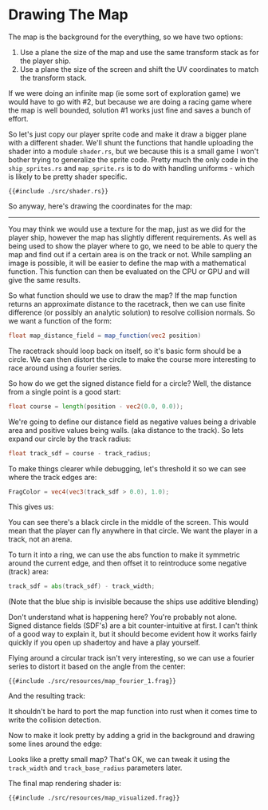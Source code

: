 # Drawing The Map

The map is the background for the everything, so we have two options:

1. Use a plane the size of the map and use the same transform stack as 
for the player ship.
2. Use a plane the size of the screen and shift the UV coordinates to
match the transform stack.

If we were doing an infinite map (ie some sort of exploration game) we 
would have to go with #2, but because we are doing a racing game where
the map is well bounded, solution #1 works just fine and saves a bunch
of effort.

So let's just copy our player sprite code and make it draw a bigger plane
with a different shader. We'll shunt the functions that handle uploading
the shader into a module `shader.rs`, but we because this is a small
game I won't bother trying to generalize the sprite code. Pretty much
the only code in the `ship_sprites.rs` and `map_sprite.rs` is to do
with handling uniforms - which is likely to be pretty shader specific.

```
{{#include ./src/shader.rs}}
```


So anyway, here's drawing the coordinates for the map:

<canvas id="swoop_drawing_the_map-0" options="coords"></canvas>


------------------------------------


You may think we would use a texture for the map, just as we did for
the player ship, however the map has slightly different requirements.
As well as being used to show the player where to go, we need to be
able to query the map and find out if a certain area is on the track
or not. While sampling an image is possible, it will be easier to
define the map with a mathematical function. This function can then
be evaluated on the CPU or GPU and will give the same results.

So what function should we use to draw the map? If the map function
returns an approximate distance to the racetrack, then we can use 
finite difference (or possibly an analytic solution) to resolve 
collision normals. So we want a function of the form:
```glsl
float map_distance_field = map_function(vec2 position)
```

The racetrack should loop back on itself, so it's basic form should
be a circle. We can then distort the circle to make the course more
interesting to race around using a fourier series.

So how do we get the signed distance field for a circle? Well, the
distance from a single point is a good start:

```glsl
float course = length(position - vec2(0.0, 0.0));
```
We're going to define our distance field as negative values being a drivable
area and positive values being walls. (aka distance to the track).
So lets expand our circle by the track radius:
```glsl
float track_sdf = course - track_radius;
```

To make things clearer while debugging, let's threshold it so we can
see where the track edges are:
```glsl
FragColor = vec4(vec3(track_sdf > 0.0), 1.0);
```

This gives us:

<canvas id="swoop_drawing_the_map-1" options="circle_1"></canvas>

You can see there's a black circle in the middle of the screen. This
would mean that the player can fly anywhere in that circle. We want the
player in a track, not an arena.

To turn it into a ring, we can use the abs function to make it 
symmetric around the current edge, and then offset it to reintroduce 
some negative (track) area:
```glsl
track_sdf = abs(track_sdf) - track_width;
```

<canvas id="swoop_drawing_the_map-2" options="circle_2"></canvas>

(Note that the blue ship is invisible because the ships use additive
blending)

Don't understand what is happening here? You're probably not alone.
Signed distance fields (SDF's) are a bit counter-intuitive at first.
I can't think of a good way to explain it, but it should become
evident how it works fairly quickly if you open up shadertoy and have 
a play yourself.

Flying around a circular track isn't very interesting, so we can use 
a fourier series to distort it based on the angle from the center:

```
{{#include ./src/resources/map_fourier_1.frag}}
```

And the resulting track:

<canvas id="swoop_drawing_the_map-3" options="fourier_1"></canvas>

It shouldn't be hard to port the map function into rust when it comes
time to write the collision detection.

Now to make it look pretty by adding a grid in the background and
drawing some lines around the edge:

<canvas id="swoop_drawing_the_map-4" options="visualized"></canvas>

Looks like a pretty small map? That's OK, we can tweak it using the
`track_width` and `track_base_radius` parameters later.

The final map rendering shader is:
```
{{#include ./src/resources/map_visualized.frag}}
```
